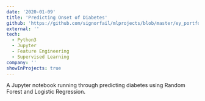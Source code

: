 ```yaml
---
date: '2020-01-09'
title: 'Predicting Onset of Diabetes'
github: 'https://github.com/signorfail/mlprojects/blob/master/ey_portfolio_project_1.ipynb'
external: ''
tech:
  - Python3
  - Jupyter
  - Feature Engineering
  - Supervised Learning
company: ''
showInProjects: true
---
```


A Jupyter notebook running through predicting diabetes using Random Forest and Logistic Regression.
